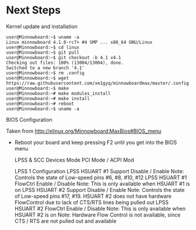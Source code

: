 Next Steps
==

Kernel update and installation

    user@Minnowboard:~$ uname -a
    Linux minnowboard 4.1.0-rc7+ #4 SMP ... x86_64 GNU/Linux
    user@Minnowboard:~$ cd linux
    user@Minnowboard:~$ git pull
    user@Minnowboard:~$ git checkout -b 4.1 v4.1
    Checking out files: 100% (13004/13004), done.
    Switched to a new branch '4.1'
    user@Minnowboard:~$ rm .config
    user@Minnowboard:~$ wget https://raw.githubusercontent.com/xe1gyq/minnowboardmax/master/.config
    user@Minnowboard:~$ make
    user@Minnowboard:~# make modules_install
    user@Minnowboard:~# make install
    user@Minnowboard:~# reboot
    user@Minnowboard:~$ uname -a

BIOS Configuration

Taken from http://elinux.org/Minnowboard:MaxBios#BIOS_menu

- Reboot your board and keep pressing F2 until you get into the BIOS menu


    LPSS & SCC Devices Mode
    PCI Mode / ACPI Mod

    LPSS 1 Configuration
    LPSS HSUART #1 Support
    Disable / Enable
    Note: Controls the state of Low-speed pins #6, #8, #10, #12
    LPSS HSUART #1 FlowCtrl
    Enable / Disable
    Note: This is only available when HSUART #1 is on
    LPSS HSUART #2 Support
    Disable / Enable
    Note: Controls the state of Low-speed pins #17, #19. HSUART #2 does not have hardware FlowControl due to lack of CTS/RTS lines being pulled out
    LPSS HSUART #2 FlowCtrl
    Enable / Disable
    Note: This is only available when HSUART #2 is on
    Note: Hardware Flow Control is not available, since CTS / RTS are not pulled out and available



